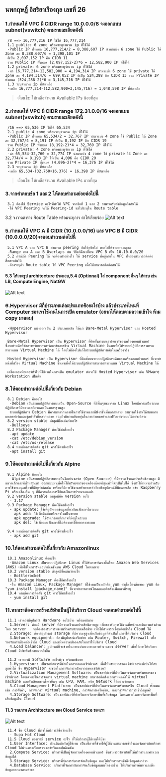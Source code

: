 ## นพกฤษฏิ์ อิสริยาเรืองกุล เลขที่ 26
### 1.กำหนดให้ VPC มี CIDR range 10.0.0.0/8 จงออกแบบ subnet(vswitch) ตามรายละเอียดดังนี้
     /8 ==> 16,777,216 IP ใช้ได้ 16,777,214
     1.1 public: 6 zone พร้อมระบุจำนวน ip ที่ใช้ได้
     -Public IP ทั้งหมด 16,777,214/2 = 8,388,607 IP นำมาแบ่ง 6 zone ใช้ Public ได้ Zone ละ 8,388,607/6 = 1,398,101 IP 
     ตีเป็น 2,097,152 IP คือ CIDR 11 
     รวม Public IP ทั้งหมด (2,097,152-2)*6 = 12,582,900 IP ที่ใช้ได้
     1.2 private: 6 zone พร้อมระบุจำนวน ip ที่ใช้ได้
     -นำ 16,777,214-12,582,900 = 4,194,314 IP นำมาแบ่ง 6 zone ใช้ private ได้ Zone ละ 4,194,314/6 = 699,052 IP ตีเป็น 524,288 คือ CIDR 13 รวม Private IP ทั้งหมด (524,288-2)*6 = 3,145,716 IP ที่ใช้ได้
     1.3 ระบุจำนวน ip ที่ยังเหลือ 
     -เหลือ 16,777,214-(12,582,900+3,145,716) = 1,048,598 IP ที่ยังเหลือ
> เงื่อนไข: ให้เหลือจำนวน Available IPs น้อยที่สุด
### 2.กำหนดให้ VPC มี CIDR range 172.31.0.0/16 จงออกแบบ subnet(vswitch) ตามรายละเอียดดังนี้
     /16 ==> 65,536 IP ใช้ได้ 65,534
     2.1 public 4 zone พร้อมระบุจำนวน ip ที่ใช้ได้
     -Public IP ทั้งหมด 65,534/2 = 32,767 IP นำมาแบ่ง 4 zone ใช้ Public ได้ Zone ละ 32,767/4 = 8,191 IP ตีเป็น 8,192 IP คือ CIDR 19
     รวม Public IP ทั้งหมด (8,192-2)*4 = 32,760 IP ที่ใช้ได้
     2.2 private: 4 zone พร้อมระบุจำนวน ip ที่ใช้ได้
     -นำ 65,534-32,760 = 32,774 IP นำมาแบ่ง 4 zone ใช้ private ได้ Zone ละ 32,774/4 = 8,193 IP ให้เป็น 4,096 คือ CIDR 20 
     รวม Private IP ทั้งหมด (4,096-2)*4 = 16,376 IP ที่ใช้ได้
     2.3 ระบุจำนวน ip ที่ยังเหลือ
     -เหลือ 65,534-(32,760+16,376) = 16,398 IP ที่ยังเหลือ
> เงื่อนไข: ให้เหลือจำนวน Available IPs มากที่สุด
### 3.จากคำตอบข้อ 1 และ 2 ให้ตอบคำถามย่อยต่อไปนี้
     3.1 ต้องใช้ Service อะไรที่ทำให้ VPC จากข้อที่ 1 และ 2 สามารถรับส่งข้อมูลถึงกันได้
     -ใช้ VPC Peering จะได้ Peering-id นำไประบุใน Route table
3.2 จงวาดตาราง Route Table พร้อมระบุการ ค่าให้เรียบร้อย
![Alt text](./RouteTable.jpg)     

### 5.กำหนดให้ VPC A มี CIDR (10.0.0.0/16) และ VPC B มี CIDR (10.0.0.0/20)จงตอบคำถามต่อไปนี้
     5.1 VPC A และ VPC B สามารถ peering กันได้หรือไม่ หากไม่ได้จงบอกเหตุผล
     -Range ของ A และ B Overlaps กัน วิธีแก้คือเปลี่ยน VPC B เป็น 10.10.0.0/20 
     5.2 กรณีถ้า Peering ได้ จะต้องทำอย่างไร ให้ service ที่อยู่ภายใน VPC ทั้งสองสามารถติดต่อสื่อสารกันได้
     -ต้องระบุค่า Route table ให้ VPC Peering เพื่อให้สามารถติดต่อกันได้
#### 5.3 ให้วาดรูป architecture ประกอบ,5.4 (Optional) ใส่ component อื่นๆ ให้ครบ เช่น LB, Compute Engine, NatGW
![Alt text](./VPCPeer.png)

     

### 6.Hypervisor มีกี่ประเภทแต่ละประเภทคืออะไรบ้าง แล้วประเภทไหนที่ Computer ของเราใช้งานในการเปิด emulator (อยากให้ตอบตามความเข้าใจ ห้าม copy มาตอบ)
     -Hypervisor แบ่งออกเป็น 2 ประเภทหลัก ได้แก่ Bare-Metal Hypervisor และ Hosted Hypervisor

     Bare-Metal Hypervisor เป็น Hypervisor ที่ติดตั้งตรงบนฮาร์ดแวร์ของเครื่องคอมพิวเตอร์       ซึ่งจะทำหน้าที่จัดการทรัพยากรฮาร์ดแวร์และสร้าง Virtual Machine ขึ้นมาเพื่อให้ระบบปฏิบัติการสามารถทำงานบน Virtual Machine ได้ โดยไม่ต้องไปแก้ไขระบบปฏิบัติการเดิมในเครื่องจริง

     Hosted Hypervisor เป็น Hypervisor ที่ติดตั้งบนระบบปฏิบัติการเดิมของเครื่องคอมพิวเตอร์ ซึ่งจะทำหน้าที่สร้าง Virtual Machine ขึ้นมาเพื่อให้ระบบปฏิบัติการสามารถทำงานบน Virtual Machine ได้

     เครื่องคอมพิวเตอร์ทั่วไปที่ใช้งานในการเปิด emulator มักจะใช้ Hosted Hypervisor เช่น VMware Workstation เป็นต้น

### 8.ให้ตอบคำถามต่อไปนี้เกี่ยวกับ Debian
     8.1 Debian คืออะไร
      -Debian เป็นระบบปฏิบัติการแบบเป็น Open-Source ที่มีพื้นฐานมาจาก Linux โดยมีความเป็นระบบปฏิบัติการที่มีความเสถียรและเป็นมาตรฐานสูง 
      ระบบปฏิบัติการ Debian มีความหลากหลายในการใช้งานและมีฟังก์ชั่นที่หลากหลาย สามารถใช้งานได้กับหลายแพลตฟอร์มและชุดคำสั่งที่หลากหลาย รวมถึงมีความยืดหยุ่นในการกำหนดค่าและปรับแต่งระบบได้อย่างอิสระ   
     8.2 version stable ล่าสุดมีชื่อเล่นว่าอะไร
      -Bullseye 
     8.3 Package Manager ต้องใช้คำสั่งอะไร
      -apt update
      -cat /etc/debian_version
      -cat /etc/os-release
     8.4 หากต้องการติดตั้ง git ควรใช้คำสั่งอะไร
      -apt install git

### 9.ให้ตอบคำถามต่อไปนี้เกี่ยวกับ Alpine
     9.1 Alpine คืออะไร
      -Alpine เป็นระบบปฏิบัติการแบบเป็นโอเพ่นซอร์ส (Open-Source) ที่มีความเร็วและประสิทธิภาพสูง มีขนาดเล็กและมีน้ำหนักเบา ออกแบบมาเพื่อให้ใช้ทรัพยากรของเครื่องน้อยที่สุดเท่าที่จะเป็นไปได้ ซึ่งทำให้เหมาะสำหรับการใช้งานบนเครื่องที่มีข้อจำกัดเช่น เครื่องที่มีการใช้งานทรัพยากรจำกัดหรืออุปกรณ์ที่มีขนาดเล็ก เช่น Raspberry Pi หรือเครื่องอื่น ๆ ที่มีความต้องการใช้พลังในการประมวลผลต่ำ
     9.2 version stable ล่าสุดมีคือ version อะไร
      - 3.17
     9.3 Package Manager ต้องใช้คำสั่งอะไร
      - apk update: ใช้เพื่ออัพเดตข้อมูลเกี่ยวกับแพ็กเกจในระบบ
        apk add: ใช้เพื่อติดตั้งแพ็กเกจใหม่ในระบบ
        apk upgrade: ใช้อัพเกรดแพ็กเกจที่มีอยู่ในระบบ
        apk del: ใช้เพื่อลบแพ็กเกจที่ไม่ต้องการใช้ออกจากระบบ

     9.4 หากต้องการติดตั้ง git ควรใช้คำสั่งอะไร
      - apk add git

### 10.ให้ตอบคำถามต่อไปนี้เกี่ยวกับ Amazonlinux
     10.1 Amazonlinux คืออะไร
      -Amazon Linux เป็นระบบปฏิบัติการ Linux ที่ได้รับการพัฒนาขึ้นโดย Amazon Web Services (AWS) เพื่อใช้ในการรันแอปพลิเคชันบน AWS Cloud โดยเฉพาะ
     10.2 version stable ล่าสุดมีชื่อเล่นว่าอะไร
      - Bottlerocket
     10.3 Package Manager ต้องใช้คำสั่งอะไร
      -ใน Amazon Linux, Package Manager ที่ใช้งานเป็นหลักคือ yum คำสั่งเบื้องต้นของ yum คือ "yum install [package_name]" ซึ่งจะทำการดาวน์โหลดและติดตั้งแพ็กเกจที่ระบุ
     10.4 หากต้องการติดตั้ง git ควรใช้คำสั่งอะไร
      - yum install git

### 11.หากเราต้องการสร้างบริษัทเป็นผู้ให้บริการ Cloud จงตอบคำถามต่อไปนี้
     11.1 เราควรมีอุปกรณ์ Hardware อะไรบ้าง พร้อมอธิบาย
      1.Server: ต้องมี server ที่มีความเร็วและประสิทธิภาพสูง เพื่อรองรับการใช้งานที่หนักและมีความเร่งด่วน โดย server   จะต้องรองรับการทำงานร่วมกับระบบเครือข่าย เพื่อให้สามารถเชื่อมต่อเข้าถึง Cloud ได้
      2.Storage: ต้องมีอุปกรณ์ storage ที่มีความจุสูงเพื่อเก็บข้อมูลที่จำเป็นในการให้บริการ Cloud
      3.Network equipment: ต้องมีอุปกรณ์เครือข่าย เช่น Router, Switch, Firewall เพื่อรองรับการเชื่อมต่อเข้าถึง Cloud และเพิ่มความปลอดภัยในการให้บริการ Cloud
      4.Load balancer: อุปกรณ์นี้จะช่วยในการแบ่งเบาภาระการทำงานของ server เพื่อให้การให้บริการ Cloud มีประสิทธิภาพมากยิ่งขึ้น

     11.2 เราควรมี Software อะไรบ้าง พร้อมอธิบาย
      1.Hypervisor: เป็นซอฟต์แวร์ที่ช่วยในการจำลองเซิร์ฟเวอร์ เพื่อให้ทรัพยากรของเซิร์ฟเวอร์แบ่งปันให้กับลูกค้าได้ ซึ่ง Hypervisor จะช่วยในการจัดการทรัพยากรของเซิร์ฟเวอร์
      2.Virtualization Management Software: เป็นซอฟต์แวร์ที่ช่วยในการจัดการทรัพยากรของเซิร์ฟเวอร์ โดยเฉพาะในการจัดการ virtual machine สามารถติดตั้งและกำหนดค่าให้ virtual machine และตัวเลือกการตั้งค่าอื่นๆ เช่น CPU, RAM, หรือ Network ได้อย่างง่ายดาย
      3.Cloud Management Platform: เป็นซอฟต์แวร์ที่ช่วยในการจัดการทรัพยากรใน Cloud ทั้งหมด เช่น การตั้งค่า, การจัดการ virtual machine, การจัดการเครือข่าย, และการจัดการการเข้าถึงลูกค้า 
      4.Storage Software: เป็นซอฟต์แวร์ที่ช่วยในการจัดการพื้นที่เก็บข้อมูล โดยเฉพาะในการจัดการพื้นที่เก็บข้อมูลใน Cloud

  ####   11.3 วาดภาพ Architecture ของ Cloud Service ของเรา
![Alt text](./CloudModel.png)

     11.4 ชื่อ Cloud ที่เราให้บริการมีชื่อว่าอะไร
      - Supa Hot Cloud
     11.5 Cloud ของเรามี service อะไร ที่ให้บริการผู้ใช้งานได้บ้าง
      1.User Interface: ส่วนติดต่อกับผู้ใช้งาน เป็นบริการที่ช่วยให้ผู้ใช้งานสามารถเข้าถึงและจัดการกับบริการ Cloud ได้ผ่านทางเว็บบราวเซอร์หรือแอปพลิเคชัน
      2.Compute Service: บริการที่เป็นผู้จัดการเครื่องคอมพิวเตอร์ ซึ่งสามารถรันรหัสที่ให้บริการและคำนวณข้อมูลได้
      3.Storage Service: บริการที่จัดการกับการจัดเก็บข้อมูล และให้บริการการเข้าถึงข้อมูลดังกล่าว
      4.Database Service: บริการที่จัดการกับการจัดเก็บข้อมูลแบบโครงสร้าง ให้บริการการค้นหาและดึงข้อมูลออกมาตามคำขอ

     
